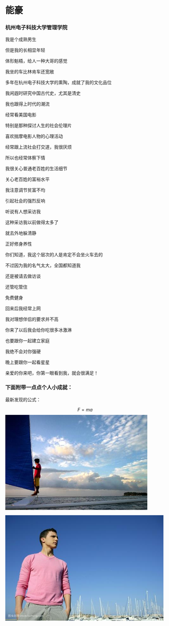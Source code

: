 # 能豪

### 杭州电子科技大学管理学院

我是个成熟男生

但是我的长相显年轻

体形魁梧，给人一种大哥的感觉 

我坐的车比林肯车还宽敞 

多年在杭州电子科技大学的熏陶，成就了我的文化品位 

我闲遐时研究中国古代史，尤其是清史 

我也跟得上时代的潮流 

经常看美国电影 

特别是那种探讨人生的社会伦理片 

喜欢揣摩电影人物的心理活动 

经常跟上流社会打交道，我很厌烦 

所以也经常体察下情 

我很关心普通老百姓的生活细节 

关心老百姓的富裕水平 

我注意调节贫富不均 

引起社会的强烈反响 

听说有人想采访我 

这种采访我以前做得太多了 

就去外地躲清静 

正好修身养性 

你们知道，我这个层次的人是肯定不会坐火车去的 

不过因为我的名气太大，全国都知道我 

还是被请去做访谈 

还管吃管住 

免费健身 

回来后我经常上网 

我对理想伴侣的要求并不高 

你来了以后我会给你吃很多冰激淋 

也要跟你一起建立家庭 

我绝不会对你强硬 

晚上要跟你一起看星星 

亲爱的你来吧，你第一眼看到我，就会很满足！

### 下面附带一点点个人小成就：  

最新发现的公式：

$$
F=ma
$$
![](u=4068944950,4046484572&fm=27&gp=0[1].jpg)

![](u=933502645,844643793&fm=200&gp=0[1].jpg)